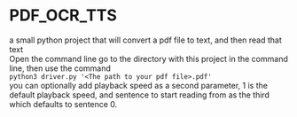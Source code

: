 # PDF_OCR_TTS
a small python project that will convert a pdf file to text, and then read that text<br>
Open the command line go to the directory with this project in the command line, then use the command<br>
```python3 driver.py '<The path to your pdf file>.pdf'```<br>
you can optionally add playback speed as a second parameter, 1 is the default playback speed, and sentence to start reading from as the third which defaults to sentence 0.
